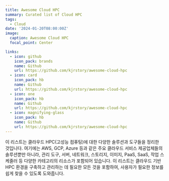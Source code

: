 ```yaml
---
title: Awesome Cloud HPC
summary: Curated list of Cloud HPC
tags:
  - Cloud
date: '2024-01-20T08:00:00Z'
image:
  caption: Awesome Cloud HPC
  focal_point: Center

links:
  - icon: github
    icon_pack: brands
    name: Github
    url: https://github.com/kjrstory/awesome-cloud-hpc
  - icon: card
    icon_pack: hb
    name: Github
    url: https://github.com/kjrstory/awesome-cloud-hpc
  - icon: one
    icon_pack: hb
    name: Github
    url: https://github.com/kjrstory/awesome-cloud-hpc
  - icon: magnifying-glass
    icon_pack: hb
    name: Github
    url: https://github.com/kjrstory/awesome-cloud-hpc
---
```


이 리스트는 클라우드 HPC(고성능 컴퓨팅)에 대한 다양한 솔루션과 도구들을 정리한 것입니다. 
여기에는 AWS, GCP, Azure 등과 같은 주요 클라우드 서비스 제공업체들의 솔루션뿐만 아니라, 관리 도구, 서버, 네트워크, 스토리지, 이미지, PaaS, SaaS, 작업 스케줄러 등 다양한 카테고리의 리소스가 포함되어 있습니다.
이 리스트는 클라우드 기반 HPC 환경을 구축하고 관리하는 데 필요한 모든 것을 포함하여, 사용자가 필요한 정보를 쉽게 찾을 수 있도록 도와줍니다.

